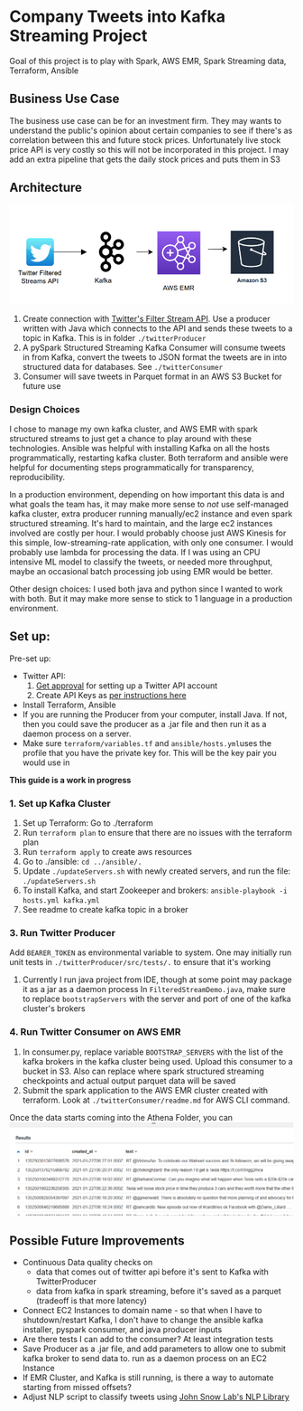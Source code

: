 # Company Tweets into Kafka Streaming Project
Goal of this project is to play with Spark, AWS EMR, Spark Streaming data, Terraform, Ansible

## Business Use Case

The business use case can be for an investment firm. They may wants to understand the public's opinion about certain companies to see if there's as correlation between this and future stock prices. Unfortunately live stock price API is very costly so this will not be incorporated in this project. I may add an extra pipeline that gets the daily stock prices and puts them in S3

## Architecture
![Pipeline of Data](_img/architecture.png)

1. Create connection with [Twitter's Filter Stream API](https://developer.twitter.com/en/docs/twitter-api/tweets/filtered-stream/introduction). Use a producer written with Java which connects to the API and sends these tweets to a topic in Kafka. This is in folder `./twitterProducer`
3. A pySpark Structured Streaming Kafka Consumer will consume tweets in from Kafka, convert the tweets to JSON format the tweets are in into structured data for databases. See `./twitterConsumer`
4. Consumer will save tweets in Parquet format in an AWS S3 Bucket for future use
    

### Design Choices
I chose to manage my own kafka cluster, and AWS EMR with spark structured streams to just get a chance to play around with these technologies. Ansible was helpful with installing Kafka on all the hosts programmatically, restarting kafka cluster. Both terraform and ansible were helpful for documenting steps programmatically for transparency, reproducibility.

In a production environment, depending on how important this data is and what goals the team has, it may make more sense to *not* use self-managed kafka cluster, extra producer running manually/ec2 instance and even spark structured streaming. It's hard to maintain, and the large ec2 instances involved are costly per hour. I would probably choose just AWS Kinesis for this simple, low-streaming-rate application, with only one consumer. I would probably use lambda for processing the data. If I was using an CPU intensive ML model to classify the tweets, or needed more throughput, maybe an occasional batch processing job using EMR would be better.

Other design choices: I used both java and python since I wanted to work with both. But it may make more sense to stick to 1 language in a production environment.


## Set up:
Pre-set up:
* Twitter API:
    1. [Get approval](https://developer.twitter.com/en/apply-for-access) for setting up a Twitter API account
    2. Create API Keys as [per instructions here](https://developer.twitter.com/en/docs/twitter-api/tweets/filtered-stream/quick-start)
* Install Terraform, Ansible
* If you are running the Producer from your computer, install Java. If not, then you could save the producer as a .jar file and then run it as a daemon process on a server.
* Make sure `terraform/variables.tf` and `ansible/hosts.yml`uses the profile that you have the private key for. This will be the key pair you would use in 

**This guide is a work in progress**

### 1. Set up Kafka Cluster 
1. Set up Terraform: Go to ./terraform
2. Run `terraform plan` to ensure that there are no issues with the terraform plan
3. Run `terraform apply` to create aws resources
4. Go to ./ansible: `cd ../ansible/.`
5. Update `./updateServers.sh` with newly created servers, and run the file: `./updateServers.sh`
6. To install Kafka, and start Zookeeper and brokers: `ansible-playbook -i hosts.yml kafka.yml`
7. See readme to create kafka topic in a broker
### 3. Run Twitter Producer
Add `BEARER_TOKEN` as environmental variable to system. One may initially run unit tests in `./twitterProducer/src/tests/.` to ensure that it's working
1. Currently I run java project from IDE, though at some point may package it as a jar as a daemon process
In `FilteredStreamDemo.java`, make sure to replace `bootstrapServers` with the server and port of one of the kafka cluster's brokers
### 4. Run Twitter Consumer on AWS EMR
1. In consumer.py, replace variable `BOOTSTRAP_SERVERS` with the list of the kafka brokers in the kafka cluster being used. Upload this consumer to a bucket in S3. Also can replace where spark structured streaming checkpoints  and actual output parquet data will be saved
2. Submit the spark application to the AWS EMR cluster created with terraform. Look at `./twitterConsumer/readme.md` for AWS CLI command. 

Once the data starts coming into the Athena Folder, you can 
![Output Dataset in Athena](_img/outputdata.png)


## Possible Future Improvements
* Continuous Data quality checks on
	* data that comes out of twitter api before it's sent to Kafka with TwitterProducer
	* data from kafka in spark streaming, before it's saved as a parquet (tradeoff is that more latency)
* Connect EC2 Instances to domain name - so that when I have to shutdown/restart Kafka, I don't have to change the ansible kafka installer, pyspark consumer, and java producer inputs
* Are there tests I can add to the consumer? At least integration tests
* Save Producer as a .jar file, and add parameters to allow one to submit kafka broker to send data to. run as a daemon process on an EC2 Instance
* If EMR Cluster, and Kafka is still running, is there a way to automate starting from missed offsets? 
* Adjust NLP script to classify tweets using [John Snow Lab's NLP Library](https://nlp.johnsnowlabs.com/)